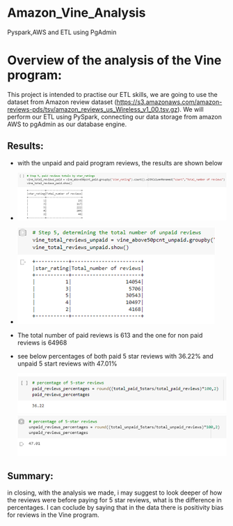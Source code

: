 # Amazon_Vine_Analysis
Pyspark,AWS and ETL using PgAdmin
# Overview of the analysis of the Vine program:
This project is intended to practise our ETL skills, we are going to use the dataset from Amazon review dataset
(https://s3.amazonaws.com/amazon-reviews-pds/tsv/amazon_reviews_us_Wireless_v1_00.tsv.gz). We will perform our ETL using PySpark, connecting our data storage from amazon AWS to pgAdmin as our database engine. 
## Results:
  - with the unpaid and paid program reviews, the results are shown below
  - ![Total umber of paid reviews by star rating](https://github.com/elzmanzi/Amazon_Vine_Analysis/blob/main/Results/paid_reviews_byStar_ratings.PNG)
  - ![Total umber of unpaid reviews by star rating](https://github.com/elzmanzi/Amazon_Vine_Analysis/blob/main/Results/unpaid_reviews_byStar_ratings.PNG)
  - The total number of paid reviews is 613 and the one for non paid reviews is 64968
  - see below percentages of both paid 5 star reviews with 36.22% and unpaid 5 start reviews with 47.01%
  
    ![percentage of paid reviews](https://github.com/elzmanzi/Amazon_Vine_Analysis/blob/main/Results/percentage_of_paid_5Sreviews.PNG)
    ![percentage of unpaid reviews](https://github.com/elzmanzi/Amazon_Vine_Analysis/blob/main/Results/percentage_of_unpaid_reviews.PNG)

## Summary:
in closing, with the analysis we made, i may suggest to look deeper of how the reviews were before paying for 5 star reviews, what is the difference in percentages. I can coclude by saying that in the data there is positivity bias for reviews in the Vine program.
